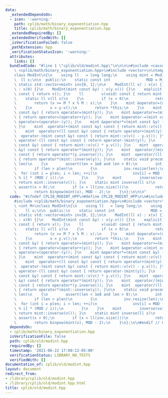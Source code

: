 ```yaml
---
data:
  _extendedDependsOn:
  - icon: ':warning:'
    path: cplib/math/binary_exponentiation.hpp
    title: cplib/math/binary_exponentiation.hpp
  _extendedRequiredBy: []
  _extendedVerifiedWith: []
  _isVerificationFailed: false
  _pathExtension: hpp
  _verificationStatusIcon: ':warning:'
  attributes:
    links: []
  bundledCode: "#line 1 \"cplib/old/modint.hpp\"\n\n\n\n#include <cassert>\n#include\
    \ <cplib/math/binary_exponentiation.hpp>\n#include <vector>\n\ntemplate <int M>\n\
    class ModInt\n{\n    using ll   = long long;\n    using mint = ModInt<M>;\n  \
    \  ll x;\n\n  public:\n    static const int                MOD = M;\n    inline\
    \ static std::vector<mint> inv{0, 1};\n\n    ModInt(ll x) : x(x) {}\n    ModInt()\
    \ : x(0) {}\n    ModInt(mint const &y) : x(y.v()) {}\n    explicit  operator ll()\
    \ const { return v(); }\n    ll        v(void) const { return mint::v(x); }\n\
    \    static ll v(ll x)\n    {\n        if (x < 0)\n            return x + M;\n\
    \        return (x >= M ? x % M : x);\n    }\n    mint &operator=(mint const &y)\n\
    \    {\n        x = y.v();\n        return *this;\n    }\n    mint &operator=(ll\
    \ const &y) { return operator=(mint(y)); }\n    mint &operator+=(mint const &y)\
    \ { return operator=(operator+(y)); }\n    mint &operator-=(mint const &y) { return\
    \ operator=(operator-(y)); }\n    mint &operator*=(mint const &y) { return operator=(operator*(y));\
    \ }\n    mint  operator+(mint const &y) const { return mint::v(v() + y.v()); }\n\
    \    mint  operator+(ll const &y) const { return operator+(mint(y)); }\n    mint\
    \  operator-(mint const &y) const { return mint::v(v() - y.v()); }\n    mint \
    \ operator-(ll const &y) const { return operator-(mint(y)); }\n    mint  operator*(mint\
    \ const &y) const { return mint::v(v() * y.v()); }\n    mint  operator*(ll const\
    \ &y) const { return operator*(mint(y)); }\n    mint  operator/(mint const &y)\
    \ const { return operator*(y.inverse()); }\n    mint  operator/(ll const &y) const\
    \ { return operator*(mint::inverse(y)); }\n\n    static void precompute_inverses(int\
    \ len)\n    {\n        assert(len < 1e8 and len > 0);\n        int plen = inv.size();\n\
    \        if (len > plen)\n        {\n            inv.resize(len);\n          \
    \  for (int i = plen; i < len; ++i)\n                inv[i] = MOD - ll(inv[MOD\
    \ % i] * (MOD / i));\n        }\n    }\n    mint        inverse(void) const {\
    \ return mint::inverse(v()); }\n    static mint inverse(ll x)\n    {\n       \
    \ assert(x > 0);\n        if (x < ll(inv.size()))\n            return inv[x];\n\
    \        return binpow(mint(x), MOD - 2);\n    }\n};\n\n\n"
  code: "#ifndef CPLIB_MODINT_HPP\n#define CPLIB_MODINT_HPP\n\n#include <cassert>\n\
    #include <cplib/math/binary_exponentiation.hpp>\n#include <vector>\n\ntemplate\
    \ <int M>\nclass ModInt\n{\n    using ll   = long long;\n    using mint = ModInt<M>;\n\
    \    ll x;\n\n  public:\n    static const int                MOD = M;\n    inline\
    \ static std::vector<mint> inv{0, 1};\n\n    ModInt(ll x) : x(x) {}\n    ModInt()\
    \ : x(0) {}\n    ModInt(mint const &y) : x(y.v()) {}\n    explicit  operator ll()\
    \ const { return v(); }\n    ll        v(void) const { return mint::v(x); }\n\
    \    static ll v(ll x)\n    {\n        if (x < 0)\n            return x + M;\n\
    \        return (x >= M ? x % M : x);\n    }\n    mint &operator=(mint const &y)\n\
    \    {\n        x = y.v();\n        return *this;\n    }\n    mint &operator=(ll\
    \ const &y) { return operator=(mint(y)); }\n    mint &operator+=(mint const &y)\
    \ { return operator=(operator+(y)); }\n    mint &operator-=(mint const &y) { return\
    \ operator=(operator-(y)); }\n    mint &operator*=(mint const &y) { return operator=(operator*(y));\
    \ }\n    mint  operator+(mint const &y) const { return mint::v(v() + y.v()); }\n\
    \    mint  operator+(ll const &y) const { return operator+(mint(y)); }\n    mint\
    \  operator-(mint const &y) const { return mint::v(v() - y.v()); }\n    mint \
    \ operator-(ll const &y) const { return operator-(mint(y)); }\n    mint  operator*(mint\
    \ const &y) const { return mint::v(v() * y.v()); }\n    mint  operator*(ll const\
    \ &y) const { return operator*(mint(y)); }\n    mint  operator/(mint const &y)\
    \ const { return operator*(y.inverse()); }\n    mint  operator/(ll const &y) const\
    \ { return operator*(mint::inverse(y)); }\n\n    static void precompute_inverses(int\
    \ len)\n    {\n        assert(len < 1e8 and len > 0);\n        int plen = inv.size();\n\
    \        if (len > plen)\n        {\n            inv.resize(len);\n          \
    \  for (int i = plen; i < len; ++i)\n                inv[i] = MOD - ll(inv[MOD\
    \ % i] * (MOD / i));\n        }\n    }\n    mint        inverse(void) const {\
    \ return mint::inverse(v()); }\n    static mint inverse(ll x)\n    {\n       \
    \ assert(x > 0);\n        if (x < ll(inv.size()))\n            return inv[x];\n\
    \        return binpow(mint(x), MOD - 2);\n    }\n};\n\n#endif // CPLIB_MODINT_HPP\n"
  dependsOn:
  - cplib/math/binary_exponentiation.hpp
  isVerificationFile: false
  path: cplib/old/modint.hpp
  requiredBy: []
  timestamp: '2021-06-22 17:00:12-05:00'
  verificationStatus: LIBRARY_NO_TESTS
  verifiedWith: []
documentation_of: cplib/old/modint.hpp
layout: document
redirect_from:
- /library/cplib/old/modint.hpp
- /library/cplib/old/modint.hpp.html
title: cplib/old/modint.hpp
---
```

